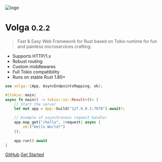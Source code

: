 ![logo](_media/icon.svg)

# Volga <small>0.2.2</small>

> Fast & Easy Web Framework for Rust based on Tokio runtime for fun and painless microservices crafting.

- Supports HTTP/1.x
- Robust routing
- Custom middlewares
- Full Tokio compatibility
- Runs on stable Rust 1.80+

```rust
use volga::{App, AsyncEndpointsMapping, ok};

#[tokio::main]
async fn main() -> tokio::io::Result<()> {
    // Start the server
    let mut app = App::build("127.0.0.1:7878").await?;

    // Example of asynchronous request handler
    app.map_get("/hello", |request| async {
        ok!("Hello World!")
    });
    
    app.run().await
}
```

[GitHub](https://github.com/RomanEmreis/volga)
[Get Started](/getting-started/quick-start.md)